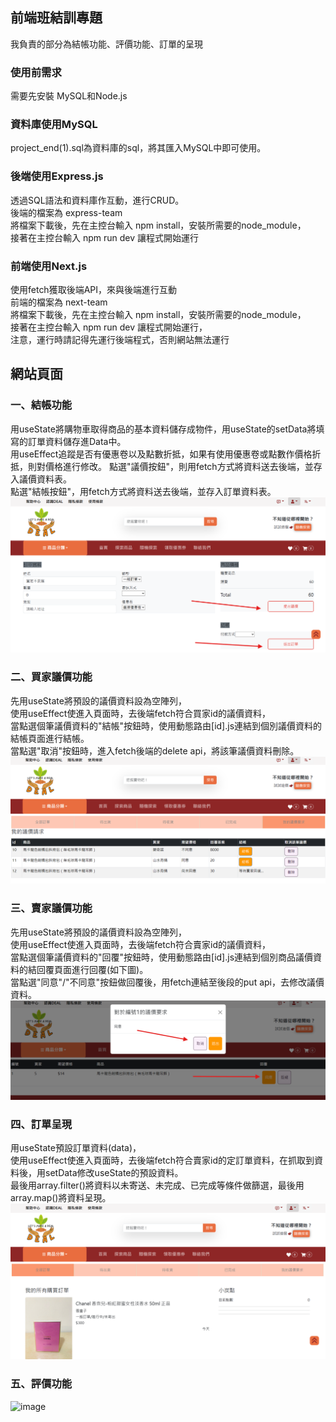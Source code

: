 ## 前端班結訓專題    
我負責的部分為結帳功能、評價功能、訂單的呈現  
### 使用前需求  
需要先安裝 MySQL和Node.js
### 資料庫使用MySQL  
project_end(1).sql為資料庫的sql，將其匯入MySQL中即可使用。
### 後端使用Express.js    
透過SQL語法和資料庫作互動，進行CRUD。  
後端的檔案為 express-team  
將檔案下載後，先在主控台輸入 npm install，安裝所需要的node_module，  
接著在主控台輸入 npm run dev 讓程式開始運行 
### 前端使用Next.js   
使用fetch獲取後端API，來與後端進行互動  
前端的檔案為 next-team  
將檔案下載後，先在主控台輸入 npm install，安裝所需要的node_module，  
接著在主控台輸入 npm run dev 讓程式開始運行，  
注意，運行時請記得先運行後端程式，否則網站無法運行  

## 網站頁面   
### 一、結帳功能  
用useState將購物車取得商品的基本資料儲存成物件，用useState的setData將填寫的訂單資料儲存進Data中。  
用useEffect追蹤是否有優惠卷以及點數折抵，如果有使用優惠卷或點數作價格折抵，則對價格進行修改。
點選"議價按鈕"，則用fetch方式將資料送去後端，並存入議價資料表。  
點選"結帳按鈕"，用fetch方式將資料送去後端，並存入訂單資料表。
![image](https://github.com/yhn2983/end-team-project/blob/main/%E7%B5%90%E5%B8%B3%E9%A0%81%E9%9D%A2.png)  
### 二、買家議價功能     
先用useState將預設的議價資料設為空陣列，  
使用useEffect使進入頁面時，去後端fetch符合買家id的議價資料，   
當點選個筆議價資料的"結帳"按鈕時，使用動態路由[id].js連結到個別議價資料的結帳頁面進行結帳。  
當點選"取消"按鈕時，進入fetch後端的delete api，將該筆議價資料刪除。  
![image](https://github.com/yhn2983/end-team-project/blob/main/%E8%B2%B7%E5%AE%B6%E8%AD%B0%E5%83%B9%E9%A0%81%E9%9D%A2.png)  
### 三、賣家議價功能    
先用useState將預設的議價資料設為空陣列，  
使用useEffect使進入頁面時，去後端fetch符合賣家id的議價資料，   
當點選個筆議價資料的"回覆"按鈕時，使用動態路由[id].js連結到個別商品議價資料的結回覆頁面進行回覆(如下圖)。    
當點選"同意"/"不同意"按鈕做回覆後，用fetch連結至後段的put api，去修改議價資料。
![image](https://github.com/yhn2983/end-team-project/blob/main/%E8%B3%A3%E5%AE%B6%E8%AD%B0%E5%83%B9%E9%A0%81%E9%9D%A2.png)   
### 四、訂單呈現   
用useState預設訂單資料(data)，  
使用useEffect使進入頁面時，去後端fetch符合賣家id的定訂單資料，在抓取到資料後，用setData修改useState的預設資料。   
最後用array.filter()將資料以未寄送、未完成、已完成等條件做篩選，最後用array.map()將資料呈現。  
![image](https://github.com/yhn2983/end-team-project/blob/main/%E8%A8%82%E5%96%AE%E9%A0%81%E9%9D%A2.png)     
### 五、評價功能  
![image](https://github.com/yhn2983/end-team-project/blob/main/evaluateFlexClip.gif)
